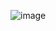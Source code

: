 ![image](https://github.com/Khushang49/90DaysofKubernetes/assets/95266353/ce11872c-650a-44e8-bbb8-517592292527)
